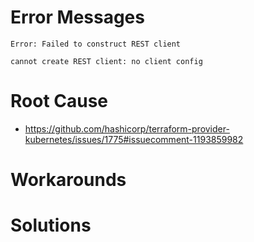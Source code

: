 # Error Messages

```Text
Error: Failed to construct REST client

cannot create REST client: no client config
```

# Root Cause

* https://github.com/hashicorp/terraform-provider-kubernetes/issues/1775#issuecomment-1193859982

# Workarounds

# Solutions
